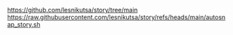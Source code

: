 https://github.com/lesnikutsa/story/tree/main
https://raw.githubusercontent.com/lesnikutsa/story/refs/heads/main/autosnap_story.sh
